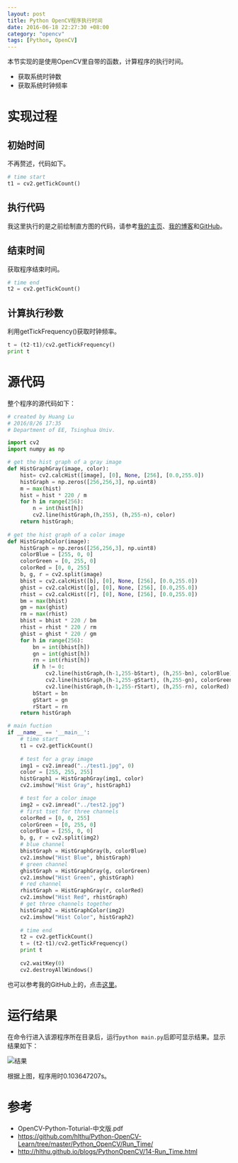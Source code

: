 ```yaml
---
layout: post
title: Python OpenCV程序执行时间
date: 2016-06-18 22:27:30 +08:00
category: "opencv"
tags: [Python, OpenCV]
---
```




本节实现的是使用OpenCV里自带的函数，计算程序的执行时间。

- 获取系统时钟数
- 获取系统时钟频率


# 实现过程

## 初始时间
不再赘述，代码如下。

``` python
# time start
t1 = cv2.getTickCount()
```

## 执行代码
我这里执行的是之前绘制直方图的代码，请参考[我的主页](http://hlthu.github.io/blogs/PythonOpenCV/04-Hist_Display.html)、[我的博客](http://blog.csdn.net/huanglu_thu13/article/details/52332716)和[GitHub](https://github.com/hlthu/Python-OpenCV-Learn/tree/master/Python_OpenCV/Hist_Display)。


## 结束时间
获取程序结束时间。

```python
# time end
t2 = cv2.getTickCount()
```

## 计算执行秒数
利用getTickFrequency()获取时钟频率。

```python
t = (t2-t1)/cv2.getTickFrequency()
print t
```


# 源代码
整个程序的源代码如下：

```python
# created by Huang Lu
# 2016/8/26 17:35
# Department of EE, Tsinghua Univ.

import cv2
import numpy as np

# get the hist graph of a gray image
def HistGraphGray(image, color):    
    hist= cv2.calcHist([image], [0], None, [256], [0.0,255.0])       
    histGraph = np.zeros([256,256,3], np.uint8)
    m = max(hist)
    hist = hist * 220 / m
    for h in range(256): 
       	n = int(hist[h])
        cv2.line(histGraph,(h,255), (h,255-n), color)        
    return histGraph; 
  
# get the hist graph of a color image
def HistGraphColor(image):
	histGraph = np.zeros([256,256,3], np.uint8)
	colorBlue = [255, 0, 0]
	colorGreen = [0, 255, 0]
	colorRed = [0, 0, 255]
	b, g, r = cv2.split(image)
	bhist = cv2.calcHist([b], [0], None, [256], [0.0,255.0])
	ghist = cv2.calcHist([g], [0], None, [256], [0.0,255.0]) 
	rhist = cv2.calcHist([r], [0], None, [256], [0.0,255.0])
	bm = max(bhist)
	gm = max(ghist)
	rm = max(rhist)
	bhist = bhist * 220 / bm
	rhist = rhist * 220 / rm
	ghist = ghist * 220 / gm
	for h in range(256):
		bn = int(bhist[h])
		gn = int(ghist[h])
		rn = int(rhist[h])
		if h != 0:
			cv2.line(histGraph,(h-1,255-bStart), (h,255-bn), colorBlue)
			cv2.line(histGraph,(h-1,255-gStart), (h,255-gn), colorGreen)
			cv2.line(histGraph,(h-1,255-rStart), (h,255-rn), colorRed)
		bStart = bn
		gStart = gn
		rStart = rn
	return histGraph

# main fuction
if __name__ == '__main__':
	# time start
	t1 = cv2.getTickCount()
	
	# test for a gray image
	img1 = cv2.imread("../test1.jpg", 0)
	color = [255, 255, 255]
	histGraph1 = HistGraphGray(img1, color)
	cv2.imshow("Hist Gray", histGraph1)

	# test for a color image
	img2 = cv2.imread("../test2.jpg")
	# first tset for three channels
	colorRed = [0, 0, 255]
	colorGreen = [0, 255, 0]
	colorBlue = [255, 0, 0]
	b, g, r = cv2.split(img2)
	# blue channel
	bhistGraph = HistGraphGray(b, colorBlue)
	cv2.imshow("Hist Blue", bhistGraph)
	# green channel
	ghistGraph = HistGraphGray(g, colorGreen)
	cv2.imshow("Hist Green", ghistGraph)
	# red channel
	rhistGraph = HistGraphGray(r, colorRed)
	cv2.imshow("Hist Red", rhistGraph)
	# get three channels together
	histGraph2 = HistGraphColor(img2)
	cv2.imshow("Hist Color", histGraph2)
	
	# time end
	t2 = cv2.getTickCount()
	t = (t2-t1)/cv2.getTickFrequency()
	print t
	
	cv2.waitKey(0)    
	cv2.destroyAllWindows()
```
也可以参考我的GitHub上的，点击[这里](https://github.com/hlthu/Python-OpenCV-Learn/tree/master/Python_OpenCV/Run_Time/)。

# 运行结果
在命令行进入该源程序所在目录后，运行`python main.py`后即可显示结果。显示结果如下：

![结果](https://raw.githubusercontent.com/hlthu/Python-OpenCV-Learn/master/Run_Time/Screenshot.png)

根据上图，程序用时0.103647207s。

# 参考
- OpenCV-Python-Toturial-中文版.pdf
- https://github.com/hlthu/Python-OpenCV-Learn/tree/master/Python_OpenCV/Run_Time/
- http://hlthu.github.io/blogs/PythonOpenCV/14-Run_Time.html
